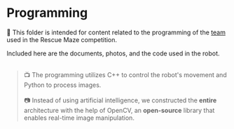 # Programming

📜 This folder is intended for content related to the programming of the [team](https://www.instagram.com/fran_robots/) used in the Rescue Maze competition. <br>

Included here are the documents, photos, and the code used in the robot. <br>
<br>

> 📺 The programming utilizes C++ to control the robot's movement and Python to process images. <br> <br>
📷 Instead of using artificial intelligence, we constructed the **entire** architecture with the help of OpenCV, an **open-source** library that enables real-time image manipulation.
